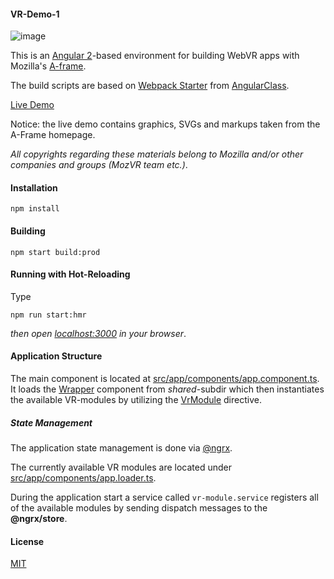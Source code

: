 #### VR-Demo-1

![image](http://imageup.info/upload/big/2016/07/14/57881762015e8.png)

This is an [Angular 2](https://angular.io/)-based environment for building WebVR apps with Mozilla's [A-frame](https://aframe.io/).

The build scripts are based on [Webpack Starter](https://github.com/AngularClass/angular2-webpack-starter) from [AngularClass](https://github.com/AngularClass). 

[Live Demo](http://brakmic.com/demos/vrdemo/)

Notice: the live demo contains graphics, SVGs and markups taken from the A-Frame homepage. 

*All copyrights regarding these materials belong to Mozilla and/or other companies and groups (MozVR team etc.)*.

#### Installation

```
npm install 
```

#### Building 
```
npm start build:prod 
```

#### Running with Hot-Reloading 
Type
```
npm run start:hmr 
```
*then open [localhost:3000](http://localhost:3000) in your browser*.

#### Application Structure 

The main component is located at [src/app/components/app.component.ts](https://github.com/brakmic/Angular_VRDemo/blob/master/src/app/components/app.component.ts). It loads the [Wrapper](https://github.com/brakmic/Angular_VRDemo/blob/master/src/app/components/shared/wrapper/wrapper.component.ts) component from *shared*-subdir which then instantiates the available VR-modules by utilizing the [VrModule](https://github.com/brakmic/Angular_VRDemo/blob/master/src/app/components/shared/directives/vr-module.directive.ts) directive. 

##### State Management

The application state management is done via [@ngrx](https://github.com/ngrx/ngrx.github.io). 

The currently available VR modules are located under [src/app/components/app.loader.ts](https://github.com/brakmic/Angular_VRDemo/blob/master/src/app/components/app.loader.ts). 

During the application start a service called `vr-module.service` registers all of the available modules by sending dispatch messages to the **@ngrx/store**. 

#### License 

[MIT](https://github.com/brakmic/Angular_VRDemo/blob/master/LICENSE)
